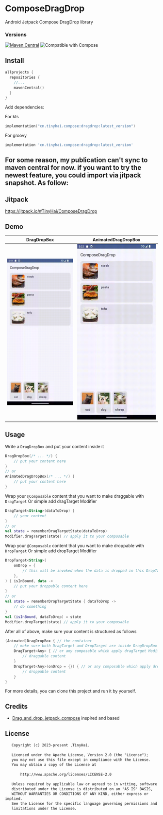 # ComposeDragDrop
Android Jetpack Compose DragDrop library

### Versions

[![Maven Central](https://img.shields.io/maven-central/v/cn.tinyhai.compose/dragdrop.svg?label=Maven%20Central)](https://central.sonatype.com/search?q=g%3Acn.tinyhai.compose+a%3Adragdrop)
![Compatible with Compose](https://img.shields.io/badge/Compose-BOM%3A2024.03.00-brightgreen)

## Install
```kotlin
allprojects {
  repositories {
    //...
    mavenCentral()
  }
}
```

Add dependencies:

For kts
```kotlin
implementation("cn.tinyhai.compose:dragdrop:latest_version")
```
For groovy
```groovy
implementation 'cn.tinyhai.compose:dragdrop:latest_version'
```
## For some reason, my publication can't sync to maven central for now. if you want to try the newest feature, you could import via jitpack snapshot. As follow:

## Jitpack

https://jitpack.io/#TinyHai/ComposeDragDrop


## Demo

|DragDropBox|AnimatedDragDropBox|
|:-------------------------:|:-------------------------:|
|<img src="gifs/demo.gif" width="450" />|<img src="gifs/demo_animated.gif" width="450" />|

## Usage

Write a `DragDropBox` and put your content inside it
```kotlin
DragDropBox(/* ... */) {
    // put your content here
}
// or
AnimatedDragDropBox(/* ... */) {
    // put your content here
}
```

Wrap your `@Composable` content that you want to make draggable with `DragTarget`
Or simple add dragTarget Modifier
```kotlin
DragTarget<String>(dataToDrop) {
    // your content
}
// or
val state = rememberDragTargetState(dataToDrop)
Modifier.dragTarget(state) // apply it to your composable
```

Wrap your `@Composable` content that you want to make droppable with `DropTarget`
Or simple add dropTarget Modifier
```kotlin
DropTarget<String>(
    onDrop = {
        // this will be invoked when the data is dropped in this DropTarget
    },
) { isInBound, data ->
    // put your droppable content here
}
// or
val state = rememberDropTargetState { dataToDrop ->
    // do something
}
val (isInBound, dataToDrop) = state
Modifier.dropTarget(state) // apply it to your composable
```

After all of above, make sure your content is structured as follows
```kotlin
(Animated)DragDropBox { // the container
    // make sure both DragTarget and DropTarget are inside DragDropBox
    DragTarget<Any> { // or any composable which apply dragTarget Modifier
        // draggable content
    }
    DropTarget<Any>(onDrop = {}) { // or any composable which apply dropTarget Modifier
        // droppable content
    }
}
```

For more details, you can clone this project and run it by yourself.

## Credits

- [Drag_and_drop_jetpack_compose](https://github.com/cp-radhika-s/Drag_and_drop_jetpack_compose) inspired and based

## License
```
   Copyright (c) 2023-present ,TinyHai.

   Licensed under the Apache License, Version 2.0 (the "License");
   you may not use this file except in compliance with the License.
   You may obtain a copy of the License at

       http://www.apache.org/licenses/LICENSE-2.0

   Unless required by applicable law or agreed to in writing, software
   distributed under the License is distributed on an "AS IS" BASIS,
   WITHOUT WARRANTIES OR CONDITIONS OF ANY KIND, either express or implied.
   See the License for the specific language governing permissions and
   limitations under the License.
```
